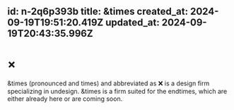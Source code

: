 id: n-2q6p393b
title: &times
created_at: 2024-09-19T19:51:20.419Z
updated_at: 2024-09-19T20:43:35.996Z
---
# &times; 
&times (pronounced and times) and abbreviated as ❌ is a design firm specializing in undesign. &times is a firm suited for the endtimes, which are either already here or are coming soon.
